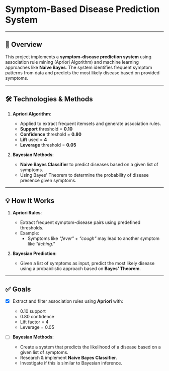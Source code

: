 # **Symptom-Based Disease Prediction System**

---

## 📌 **Overview**

This project implements a **symptom-disease prediction system** using association rule mining (Apriori Algorithm) and machine learning approaches like **Naive Bayes**. The system identifies frequent symptom patterns from data and predicts the most likely disease based on provided symptoms.

---

## 🛠️ **Technologies & Methods**

1. **Apriori Algorithm**:  
   - Applied to extract frequent itemsets and generate association rules.
   - **Support** threshold = **0.10**  
   - **Confidence** threshold = **0.80**  
   - **Lift** used = **4**  
   - **Leverage** threshold = **0.05**  

2. **Bayesian Methods**:  
   - **Naive Bayes Classifier** to predict diseases based on a given list of symptoms.  
   - Using Bayes' Theorem to determine the probability of disease presence given symptoms.

---

## 💡 **How It Works**

1. **Apriori Rules**:  
   - Extract frequent symptom-disease pairs using predefined thresholds.  
   - Example:
     - Symptoms like *"fever" + "cough"* may lead to another symptom like *"itching."*

2. **Bayesian Prediction**:  
   - Given a list of symptoms as input, predict the most likely disease using a probabilistic approach based on **Bayes' Theorem**.

---

## ✅ **Goals**

- [x] Extract and filter association rules using **Apriori** with:
  - 0.10 support  
  - 0.80 confidence  
  - Lift factor = 4  
  - Leverage = 0.05  

- [ ] **Bayesian Methods**:
  - Create a system that predicts the likelihood of a disease based on a given list of symptoms.
  - Research & implement **Naive Bayes Classifier**.
  - Investigate if this is similar to Bayesian inference.
